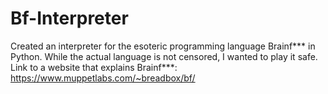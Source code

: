 # Bf-Interpreter
Created an interpreter for the esoteric programming language Brainf*** in Python. While the actual language is not censored, I wanted to play it safe. Link to a website that explains Brainf***: https://www.muppetlabs.com/~breadbox/bf/
